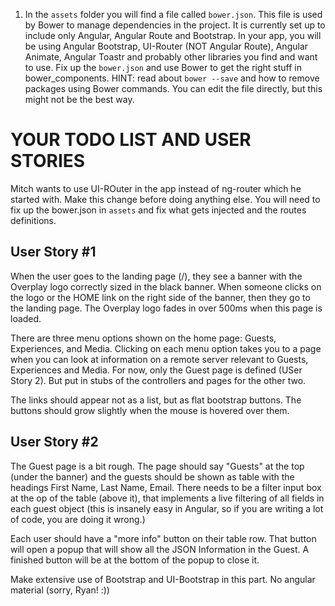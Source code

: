 1. In the `assets` folder you will find a file called `bower.json`. This file is used by Bower to manage dependencies in 
   the project. It is currently set up to include only Angular, Angular Route and Bootstrap. In your app, you will be
   using Angular Bootstrap, UI-Router (NOT Angular Route), Angular Animate, Angular Toastr and probably  other libraries
   you find and want to use. Fix up the `bower.json` and use Bower to get the right stuff in bower_components. HINT:
   read about `bower --save` and how to remove packages using Bower commands. You can edit the file directly, but this
   might not be the best way.
   

YOUR TODO LIST AND USER STORIES
===============================

Mitch wants to use UI-ROuter in the app instead of ng-router which he started with. Make this change before doing anything
else. You will need to fix up the bower.json in `assets` and fix what gets injected and the routes definitions.

User Story #1
-------------

When the user goes to the landing page (/), they see a banner with the Overplay logo correctly sized in the black 
banner. When someone clicks on the logo or the HOME link on the right side of the banner, then they go to the landing 
page. The Overplay logo fades in over 500ms when this page is loaded.

There are three menu options shown on the home page: Guests, Experiences, and Media. Clicking on each menu option takes
you to a page when you can look at information on a remote server relevant to Guests, Experiences and Media. For now,
only the Guest page is defined (USer Story 2). But put in stubs of the controllers and pages for the other two.

The links should appear not as a list, but as flat bootstrap buttons. The buttons should grow slightly when the mouse
is hovered over them.


User Story #2
-------------

The Guest page is a bit rough. The page should say "Guests" at the top (under the banner) and the guests should be
shown as table with the headings First Name, Last Name, Email. There needs to be a filter input box at the op of the
table (above it), that implements a live filtering of all fields in each guest object (this is insanely easy in 
Angular, so if you are writing a lot of code, you are doing it wrong.)

Each user should have a "more info" button on their table row. That button will open a popup that will show all
the JSON Information in the Guest. A finished button will be at the bottom of the popup to close it.

Make extensive use of Bootstrap and UI-Bootstrap in this part. No angular material (sorry, Ryan! :))